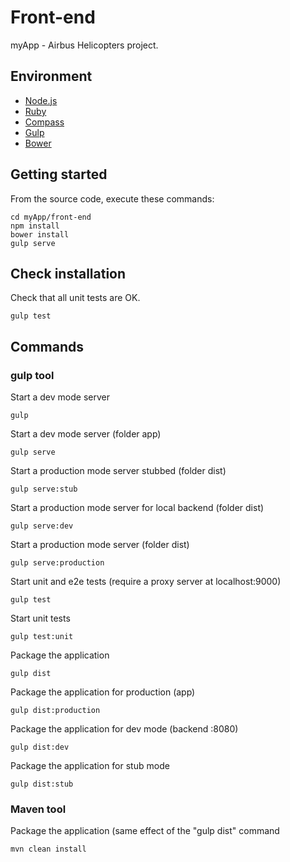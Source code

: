 # Front-end

myApp - Airbus Helicopters project.

## Environment

-   [Node.js](http://nodejs.org/)
-   [Ruby](https://www.ruby-lang.org/fr/)
-   [Compass](http://compass-style.org/install/)
-   [Gulp](http://gulpjs.com/)
-   [Bower](http://bower.io/)

## Getting started

From the source code, execute these commands:

    cd myApp/front-end
    npm install
    bower install
    gulp serve

## Check installation
Check that all unit tests are OK.

	gulp test

## Commands

### gulp tool

Start a dev mode server

	gulp

Start a dev mode server (folder app)

	gulp serve

Start a production mode server stubbed (folder dist)

	gulp serve:stub

Start a production mode server for local backend (folder dist)

	gulp serve:dev

Start a production mode server (folder dist)

	gulp serve:production

Start unit and e2e tests (require a proxy server at localhost:9000)

	gulp test

Start unit tests

	gulp test:unit

Package the application

	gulp dist

Package the application for production (app)

	gulp dist:production

Package the application for dev mode (backend :8080)

	gulp dist:dev

Package the application for stub mode

	gulp dist:stub 

### Maven tool

Package the application (same effect of the "gulp dist" command

	mvn clean install
